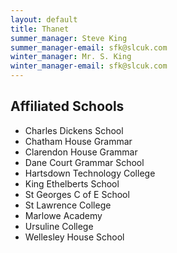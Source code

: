 ```yaml
---
layout: default
title: Thanet
summer_manager: Steve King
summer_manager-email: sfk@slcuk.com
winter_manager: Mr. S. King
winter_manager-email: sfk@slcuk.com
---
```


## Affiliated Schools

- Charles Dickens School
- Chatham House Grammar
- Clarendon House Grammar
- Dane Court Grammar School
- Hartsdown Technology College
- King Ethelberts School
- St Georges C of E School
- St Lawrence College
- Marlowe Academy
- Ursuline College
- Wellesley House School